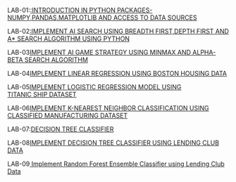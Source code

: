 LAB-01:[:INTRODUCTION IN PYTHON PACKAGES-NUMPY,PANDAS,MATPLOTLIB AND ACCESS TO DATA SOURCES](https://github.com/NandhiniVugge/AIML/blob/main/AIML_LAB_1.ipynb)

LAB-02[:IMPLEMENT AI SEARCH USING BREADTH FIRST,DEPTH FIRST AND A* SEARCH ALGORITHM USING PYTHON](https://github.com/NandhiniVugge/AIML/blob/main/AIML_LAB_02.ipynb)

LAB-03[IMPLEMENT AI GAME STRATEGY USING MINMAX AND ALPHA-BETA SEARCH ALGORITHM](https://github.com/NandhiniVugge/AIML/blob/main/AIML_LAB_03.ipynb)

LAB-04[IMPLEMENT LINEAR REGRESSION USING BOSTON HOUSING DATA](https://github.com/NandhiniVugge/AIML/blob/main/AIML_LAB_04.ipynb)

LAB-05[IMPLEMENT LOGISTIC REGRESSION MODEL USING TITANIC SHIP DATASET](https://github.com/NandhiniVugge/AIML/blob/main/AIML_LAB_05.ipynb)

LAB-06[IMPLEMENT K-NEAREST NEIGHBOR CLASSIFICATION USING CLASSIFIED MANUFACTURING DATASET](https://github.com/NandhiniVugge/AIML/blob/main/AIML_LAB_06.ipynb)

LAB-07:[DECISION TREE CLASSIFIER](https://github.com/NandhiniVugge/AIML/blob/main/lab_7.ipynb)

LAB-08[IMPLEMENT DECISION TREE CLASSIFIER USING LENDING CLUB DATA](https://github.com/NandhiniVugge/AIML/blob/main/AIML_LAB_08.ipynb)

LAB-09[ Implement Random Forest Ensemble Classifier using Lending Club Data](https://github.com/NandhiniVugge/AIML/blob/main/Lab_09.ipynb)
